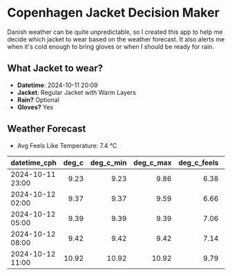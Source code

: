 
# Copenhagen Jacket Decision Maker

Danish weather can be quite unpredictable, so I created this app to help me decide which jacket to wear based on the weather forecast. 
It also alerts me when it's cold enough to bring gloves or when I should be ready for rain.

## What Jacket to wear?

- **Datetime**: 2024-10-11 20:09
- **Jacket**: Regular Jacket with Warm Layers
- **Rain?** Optional
- **Gloves?** Yes

## Weather Forecast
- Avg Feels Like Temperature: 7.4 °C

| datetime_cph     |   deg_c |   deg_c_min |   deg_c_max |   deg_c_feels | weather   | wind   | rain   |
|:-----------------|--------:|------------:|------------:|--------------:|:----------|:-------|:-------|
| 2024-10-11 23:00 |    9.23 |        9.23 |        9.86 |          6.38 | Clouds    | High   | None   |
| 2024-10-12 02:00 |    9.37 |        9.37 |        9.59 |          6.66 | Clouds    | High   | None   |
| 2024-10-12 05:00 |    9.39 |        9.39 |        9.39 |          7.06 | Clouds    | Low    | None   |
| 2024-10-12 08:00 |    9.42 |        9.42 |        9.42 |          7.14 | Clouds    | Low    | None   |
| 2024-10-12 11:00 |   10.92 |       10.92 |       10.92 |          9.79 | Rain      | Medium | Low    |
        